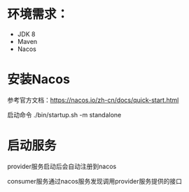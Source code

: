 # 环境需求：
- JDK 8
- Maven
- Nacos

# 安装Nacos
参考官方文档：https://nacos.io/zh-cn/docs/quick-start.html

启动命令 ./bin/startup.sh -m standalone

# 启动服务
provider服务启动后会自动注册到nacos 

consumer服务通过nacos服务发现调用provider服务提供的接口